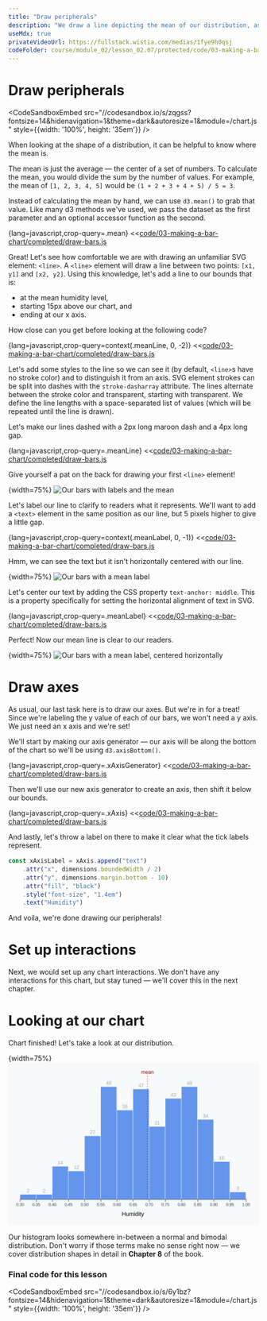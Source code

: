 ```yaml
---
title: "Draw peripherals"
description: "We draw a line depicting the mean of our distribution, as well as our axes."
useMdx: true
privateVideoUrl: https://fullstack.wistia.com/medias/1fye9h0qsj
codeFolder: course/module_02/lesson_02.07/protected/code/03-making-a-bar-chart/end
---
```


# Draw peripherals

<CodeSandboxEmbed
  src="//codesandbox.io/s/zqgss?fontsize=14&hidenavigation=1&theme=dark&autoresize=1&module=/chart.js"
  style={{width: '100%', height: '35em'}}
/>

When looking at the shape of a distribution, it can be helpful to know where the mean is.

The mean is just the average — the center of a set of numbers. To calculate the mean, you would divide the sum by the number of values. For example, the mean of `[1, 2, 3, 4, 5]` would be `(1 + 2 + 3 + 4 + 5) / 5 = 3`.

Instead of calculating the mean by hand, we can use `d3.mean()` to grab that value. Like many d3 methods we've used, we pass the dataset as the first parameter and an optional accessor function as the second.

{lang=javascript,crop-query=.mean}
<<[code/03-making-a-bar-chart/completed/draw-bars.js](./protected/code/03-making-a-bar-chart/completed/draw-bars.js)

Great! Let's see how comfortable we are with drawing an unfamiliar SVG element: `<line>`. A `<line>` element will draw a line between two points: `[x1, y1]` and `[x2, y2]`.  Using this knowledge, let's add a line to our bounds that is:

- at the mean humidity level,
- starting 15px above our chart, and
- ending at our x axis.

How close can you get before looking at the following code?

{lang=javascript,crop-query=context(.meanLine, 0, -2)}
<<[code/03-making-a-bar-chart/completed/draw-bars.js](./protected/code/03-making-a-bar-chart/completed/draw-bars.js)

Let's add some styles to the line so we can see it (by default, `<line>`s have no stroke color) and to distinguish it from an axis. SVG element strokes can be split into dashes with the `stroke-dasharray` attribute. The lines alternate between the stroke color and transparent, starting with transparent. We define the line lengths with a space-separated list of values (which will be repeated until the line is drawn).

Let's make our lines dashed with a 2px long maroon dash and a 4px long gap.

{lang=javascript,crop-query=.meanLine}
<<[code/03-making-a-bar-chart/completed/draw-bars.js](./protected/code/03-making-a-bar-chart/completed/draw-bars.js)

Give yourself a pat on the back for drawing your first `<line>` element!

{width=75%}
![Our bars with labels and the mean](./public/images/3-making-a-bar-chart/bars-with-mean-line.png)

Let's label our line to clarify to readers what it represents. We'll want to add a `<text>` element in the same position as our line, but 5 pixels higher to give a little gap.

{lang=javascript,crop-query=context(.meanLabel, 0, -1)}
<<[code/03-making-a-bar-chart/completed/draw-bars.js](./protected/code/03-making-a-bar-chart/completed/draw-bars.js)

Hmm, we can see the text but it isn't horizontally centered with our line.

{width=75%}
![Our bars with a mean label](./public/images/3-making-a-bar-chart/bars-with-mean.png)

Let's center our text by adding the CSS property `text-anchor: middle`. This is a property specifically for setting the horizontal alignment of text in SVG.

{lang=javascript,crop-query=.meanLabel}
<<[code/03-making-a-bar-chart/completed/draw-bars.js](./protected/code/03-making-a-bar-chart/completed/draw-bars.js)

Perfect! Now our mean line is clear to our readers.

{width=75%}
![Our bars with a mean label, centered horizontally](./public/images/3-making-a-bar-chart/bars-with-mean-centered.png)

# Draw axes

As usual, our last task here is to draw our axes. But we're in for a treat! Since we're labeling the y value of each of our bars, we won't need a y axis. We just need an x axis and we're set!

We'll start by making our axis generator — our axis will be along the bottom of the chart so we'll be using `d3.axisBottom()`.

{lang=javascript,crop-query=.xAxisGenerator}
<<[code/03-making-a-bar-chart/completed/draw-bars.js](./protected/code/03-making-a-bar-chart/completed/draw-bars.js)

Then we'll use our new axis generator to create an axis, then shift it below our bounds.

{lang=javascript,crop-query=.xAxis}
<<[code/03-making-a-bar-chart/completed/draw-bars.js](./protected/code/03-making-a-bar-chart/completed/draw-bars.js)

And lastly, let's throw a label on there to make it clear what the tick labels represent.

```javascript
const xAxisLabel = xAxis.append("text")
    .attr("x", dimensions.boundedWidth / 2)
    .attr("y", dimensions.margin.bottom - 10)
    .attr("fill", "black")
    .style("font-size", "1.4em")
    .text("Humidity")
```

And voila, we're done drawing our peripherals!


# Set up interactions


Next, we would set up any chart interactions. We don't have any interactions for this chart, but stay tuned — we'll cover this in the next chapter.


# Looking at our chart


Chart finished! Let's take a look at our distribution.

{width=75%}
![Finished humidity histogram](./public/images/3-making-a-bar-chart/histogram-humidity-finished.png)

Our histogram looks somewhere in-between a normal and bimodal distribution. Don't worry if those terms make no sense right now — we cover distribution shapes in detail in **Chapter 8** of the book.

### Final code for this lesson

<CodeSandboxEmbed
  src="//codesandbox.io/s/6y1bz?fontsize=14&hidenavigation=1&theme=dark&autoresize=1&module=/chart.js"
  style={{width: '100%', height: '35em'}}
/>
